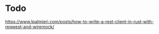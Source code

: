 # Todo

https://www.lpalmieri.com/posts/how-to-write-a-rest-client-in-rust-with-reqwest-and-wiremock/

